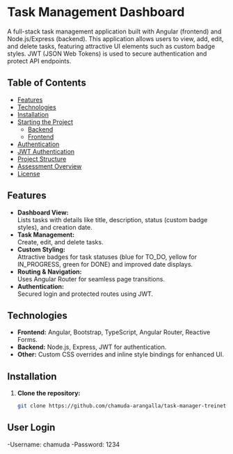 # Task Management Dashboard

A full-stack task management application built with Angular (frontend) and Node.js/Express (backend). This application allows users to view, add, edit, and delete tasks, featuring attractive UI elements such as custom badge styles. JWT (JSON Web Tokens) is used to secure authentication and protect API endpoints.

## Table of Contents
- [Features](#features)
- [Technologies](#technologies)
- [Installation](#installation)
- [Starting the Project](#starting-the-project)
  - [Backend](#backend)
  - [Frontend](#frontend)
- [Authentication](#authentication)
- [JWT Authentication](#jwt-authentication)
- [Project Structure](#project-structure)
- [Assessment Overview](#assessment-overview)
- [License](#license)

## Features
- **Dashboard View:**  
  Lists tasks with details like title, description, status (custom badge styles), and creation date.
- **Task Management:**  
  Create, edit, and delete tasks.
- **Custom Styling:**  
  Attractive badges for task statuses (blue for TO_DO, yellow for IN_PROGRESS, green for DONE) and improved date displays.
- **Routing & Navigation:**  
  Uses Angular Router for seamless page transitions.
- **Authentication:**  
  Secured login and protected routes using JWT.

## Technologies
- **Frontend:** Angular, Bootstrap, TypeScript, Angular Router, Reactive Forms.
- **Backend:** Node.js, Express, JWT for authentication.
- **Other:** Custom CSS overrides and inline style bindings for enhanced UI.

## Installation
1. **Clone the repository:**
   ```bash
   git clone https://github.com/chamuda-arangalla/task-manager-treinetic.git

## User Login
-Username: chamuda
-Password: 1234



